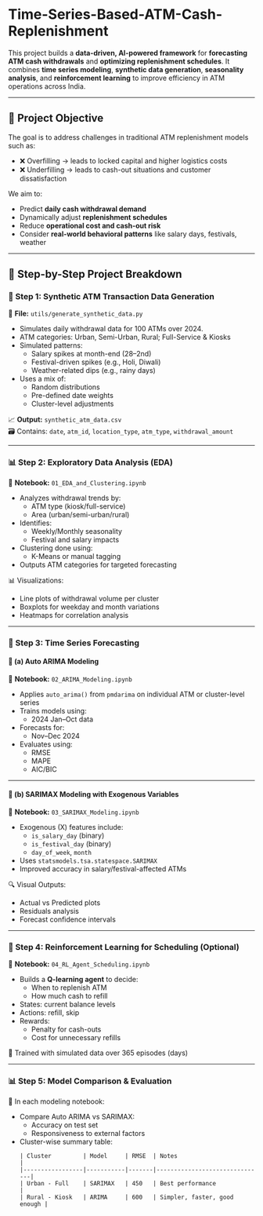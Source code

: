 # Time-Series-Based-ATM-Cash-Replenishment

This project builds a **data-driven, AI-powered framework** for **forecasting ATM cash withdrawals** and **optimizing replenishment schedules**. It combines **time series modeling**, **synthetic data generation**, **seasonality analysis**, and **reinforcement learning** to improve efficiency in ATM operations across India.

---

## 🎯 Project Objective

The goal is to address challenges in traditional ATM replenishment models such as:
- ❌ Overfilling → leads to locked capital and higher logistics costs
- ❌ Underfilling → leads to cash-out situations and customer dissatisfaction

We aim to:
- Predict **daily cash withdrawal demand**
- Dynamically adjust **replenishment schedules**
- Reduce **operational cost and cash-out risk**
- Consider **real-world behavioral patterns** like salary days, festivals, weather

---

## 🧱 Step-by-Step Project Breakdown

### 🧩 Step 1: Synthetic ATM Transaction Data Generation

📁 **File:** `utils/generate_synthetic_data.py`

- Simulates daily withdrawal data for 100 ATMs over 2024.
- ATM categories: Urban, Semi-Urban, Rural; Full-Service & Kiosks
- Simulated patterns:
  - Salary spikes at month-end (28–2nd)
  - Festival-driven spikes (e.g., Holi, Diwali)
  - Weather-related dips (e.g., rainy days)
- Uses a mix of:
  - Random distributions
  - Pre-defined date weights
  - Cluster-level adjustments

📈 **Output:** `synthetic_atm_data.csv`  
🗃️ Contains: `date`, `atm_id`, `location_type`, `atm_type`, `withdrawal_amount`

---

### 📊 Step 2: Exploratory Data Analysis (EDA)

📁 **Notebook:** `01_EDA_and_Clustering.ipynb`

- Analyzes withdrawal trends by:
  - ATM type (kiosk/full-service)
  - Area (urban/semi-urban/rural)
- Identifies:
  - Weekly/Monthly seasonality
  - Festival and salary impacts
- Clustering done using:
  - K-Means or manual tagging
- Outputs ATM categories for targeted forecasting

📊 Visualizations:
- Line plots of withdrawal volume per cluster
- Boxplots for weekday and month variations
- Heatmaps for correlation analysis

---

### 🧠 Step 3: Time Series Forecasting

#### 📌 (a) Auto ARIMA Modeling  
📁 **Notebook:** `02_ARIMA_Modeling.ipynb`

- Applies `auto_arima()` from `pmdarima` on individual ATM or cluster-level series
- Trains models using:
  - 2024 Jan–Oct data
- Forecasts for:
  - Nov–Dec 2024
- Evaluates using:
  - RMSE
  - MAPE
  - AIC/BIC

---

#### 📌 (b) SARIMAX Modeling with Exogenous Variables  
📁 **Notebook:** `03_SARIMAX_Modeling.ipynb`

- Exogenous (X) features include:
  - `is_salary_day` (binary)
  - `is_festival_day` (binary)
  - `day_of_week`, `month`
- Uses `statsmodels.tsa.statespace.SARIMAX`
- Improved accuracy in salary/festival-affected ATMs

🔍 Visual Outputs:
- Actual vs Predicted plots
- Residuals analysis
- Forecast confidence intervals

---

### 🧠 Step 4: Reinforcement Learning for Scheduling (Optional)

📁 **Notebook:** `04_RL_Agent_Scheduling.ipynb`

- Builds a **Q-learning agent** to decide:
  - When to replenish ATM
  - How much cash to refill
- States: current balance levels
- Actions: refill, skip
- Rewards:
  - Penalty for cash-outs
  - Cost for unnecessary refills

🧪 Trained with simulated data over 365 episodes (days)

---

### 📊 Step 5: Model Comparison & Evaluation

📁 In each modeling notebook:

- Compare Auto ARIMA vs SARIMAX:
  - Accuracy on test set
  - Responsiveness to external factors
- Cluster-wise summary table:
  ```text
  | Cluster         | Model     | RMSE  | Notes                         |
  |-----------------|-----------|-------|-------------------------------|
  | Urban - Full    | SARIMAX   | 450   | Best performance              |
  | Rural - Kiosk   | ARIMA     | 600   | Simpler, faster, good enough |
